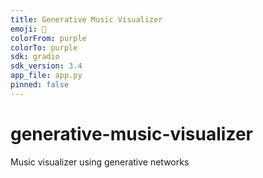 ```yaml
---
title: Generative Music Visualizer
emoji: 🎵
colorFrom: purple
colorTo: purple
sdk: gradio
sdk_version: 3.4
app_file: app.py
pinned: false
---
```


# generative-music-visualizer
Music visualizer using generative networks
